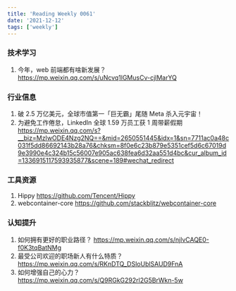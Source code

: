 ```yaml
---
title: 'Reading Weekly 0061'
date: '2021-12-12'
tags: ['weekly']
---
```


### 技术学习

1. 今年，web 前端都有啥新发展？ https://mp.weixin.qq.com/s/uNcvq1lGMusCv-cjlMarYQ

### 行业信息

1. 破 2.5 万亿美元，全球市值第一「巨无霸」尾随 Meta 杀入元宇宙！
2. 为避免工作倦怠，LinkedIn 全球 1.59 万员工获 1 周带薪假期 https://mp.weixin.qq.com/s?__biz=MzIwODE4Nzg2NQ==&mid=2650551445&idx=1&sn=7711ac0a48c031f5dd86692143b28a76&chksm=8f0e6c23b879e5351cef5d6c67019d9e3990e4c324b15c56007e905ac638fea6d32aa551d4bc&cur_album_id=1336915117593935877&scene=189#wechat_redirect

### 工具资源

1. Hippy https://github.com/Tencent/Hippy
2. webcontainer-core https://github.com/stackblitz/webcontainer-core

### 认知提升

1. 如何拥有更好的职业路径？ https://mp.weixin.qq.com/s/njlvCAQE0-f0K3tqBatNMg
2. 最受公司欢迎的职场新人有什么特质？ https://mp.weixin.qq.com/s/RKnDTQ_DSloUblSAUD9FnA
3. 如何增强自己的心力？ https://mp.weixin.qq.com/s/Q9RGkG292rl2G5BrWkn-5w
